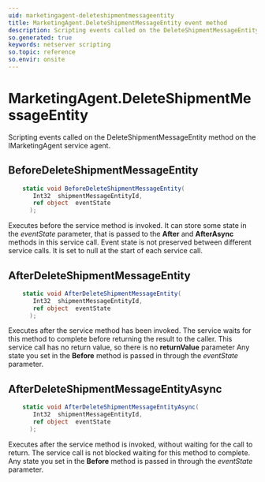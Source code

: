 ```yaml
---
uid: marketingagent-deleteshipmentmessageentity
title: MarketingAgent.DeleteShipmentMessageEntity event method
description: Scripting events called on the DeleteShipmentMessageEntity method on the MarketingAgent service agent.
so.generated: true
keywords: netserver scripting
so.topic: reference
so.envir: onsite
---
```

# MarketingAgent.DeleteShipmentMessageEntity

Scripting events called on the <see cref='M:IMarketingAgent.DeleteShipmentMessageEntity'>DeleteShipmentMessageEntity</see> method on the <see cref='IMarketingAgent'>IMarketingAgent</see>  service agent.

## BeforeDeleteShipmentMessageEntity
```cs
    static void BeforeDeleteShipmentMessageEntity(
       Int32  shipmentMessageEntityId,
       ref object  eventState
      );
```
Executes before the service method is invoked.
It can store some state in the *eventState* parameter, that is passed to the **After** and **AfterAsync** methods in this service call.
Event state is not preserved between different service calls. It is set to null at the start of each service call.
## AfterDeleteShipmentMessageEntity
```cs
    static void AfterDeleteShipmentMessageEntity(
       Int32  shipmentMessageEntityId,
       ref object  eventState
      );
```
Executes after the service method has been invoked. The service waits for this method to complete before returning the result to the caller.
This service call has no return value, so there is no **returnValue** parameter
Any state you set in the **Before** method is passed in through the *eventState* parameter.
## AfterDeleteShipmentMessageEntityAsync
```cs
    static void AfterDeleteShipmentMessageEntityAsync(
       Int32  shipmentMessageEntityId,
       ref object  eventState
      );
```
Executes after the service method is invoked, without waiting for the call to return.
The service call is not blocked waiting for this method to complete.
Any state you set in the **Before** method is passed in through the *eventState* parameter.

